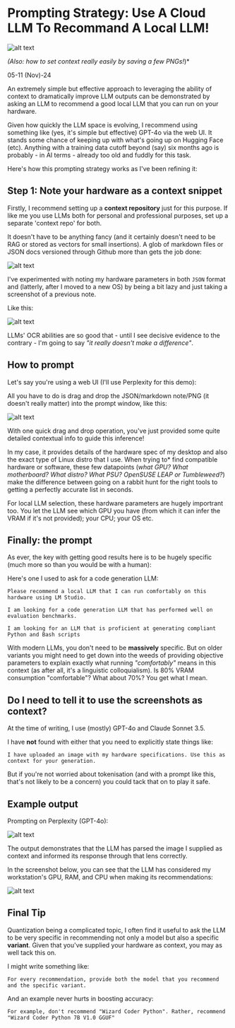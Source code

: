 # Prompting Strategy: Use A Cloud LLM To Recommand A Local LLM!

![alt text](../../../images/headers/androids_shopping.webp)

*(Also: how to set context really easily by saving a few PNGs!*)*

05-11 (Nov)-24

An extremely simple but effective approach to leveraging the ability of context to dramatically improve LLM outputs can be demonstrated by asking an LLM to recommend a good local LLM that you can run on your hardware. 

Given how quickly the LLM space is evolving, I recommend using something like (yes, it's simple but effective) GPT-4o via the web UI. It stands some chance of keeping up with what's going up on Hugging Face (etc). Anything with a training data cutoff beyond (say) six months ago is probably - in AI terms - already too old and fuddly for this task.

Here's how this prompting strategy works as I've been refining it:

## Step 1: Note your hardware as a context snippet

Firstly, I recommend setting up a **context repository** just for this purpose. If like me you use LLMs both for personal and professional purposes, set up a separate 'context repo' for both.

It doesn't have to be anything fancy (and it certainly doesn't need to be RAG or stored as vectors for small insertions). A glob of markdown files or JSON docs versioned through Github more than gets the job done:

![alt text](../../../images/example-context-repo.png)

I've experimented with noting my hardware parameters in both `JSON` format and (latterly, after I moved to a new OS) by being a bit lazy and just taking a screenshot of a previous note.

Like this:

![alt text](../../../images/desktop-hw.png)

LLMs' OCR abilities are so good that - until I see decisive evidence to the contrary - I'm going to say *"it really doesn't make a difference"*.

## How to prompt

Let's say you're using a web UI (I'll use Perplexity for this demo):

All you have to do is drag and drop the JSON/markdown note/PNG (it doesn't really matter) into the prompt window, like this:

![alt text](../../../images/inserting_context.png)

With one quick drag and drop operation, you've just provided some quite detailed contextual info to guide this inference!

In my case, it provides details of the hardware spec of my desktop and also the exact type of Linux distro that I use. When trying to* find compatible hardware or software, these few datapoints (*what GPU? What motherboard? What distro? What PSU? OpenSUSE LEAP or Tumbleweed?*) make the difference between going on a rabbit hunt for the right tools to getting a perfectly accurate list in seconds.

For local LLM selection, these hardware parameters are hugely importrant too. You let the LLM see which GPU you have (from which it can infer the VRAM if it's not provided); your CPU; your OS etc. 

## Finally: the prompt

As ever, the key with getting good results here is to be hugely specific (much more so than you would be with a human):

Here's one I used to ask for a code generation LLM:

```
Please recommend a local LLM that I can run comfortably on this hardware using LM Studio.

I am looking for a code generation LLM that has performed well on evaluation benchmarks.

I am looking for an LLM that is proficient at generating compliant Python and Bash scripts

```

With modern LLMs, you don't need to be **massively** specific. But on older variants you might need to get down into the weeds of providing objective parameters to explain exactly what running *"comfortably"* means in this context (as after all, it's a linguistic colloquialism). Is 80% VRAM consumption "comfortable"? What about 70%? You get what I mean. 

## Do I need to tell it to use the screenshots as context?

At the time of writing, I use (mostly) GPT-4o and Claude Sonnet 3.5.

I have **not** found with either that you need to explicitly state things like:

```
I have uploaded an image with my hardware specifications. Use this as context for your generation.
```

But if you're not worried about tokenisation (and with a prompt like this, that's not likely to be a concern) you could tack that on to play it safe.

## Example output

Prompting on Perplexity (GPT-4o):

![alt text](../../../images/localllm/prompt.png)

The output demonstrates that the LLM has parsed the image I supplied as context and informed its response through that lens correctly.

In the screenshot below, you can see that the LLM has considered my workstation's GPU, RAM, and CPU when making its recommendations:

![alt text](../../../images/localllm/2.png)

## Final Tip

Quantization being a complicated topic, I often find it useful to ask the LLM to be very specific in recommending not only a model but also a specific **variant**.  Given that you've supplied your hardware as context, you may as well tack this on.

I might write something like:

```
For every recommendation, provide both the model that you recommend and the specific variant.
```

And an example never hurts in boosting accuracy:

```
For example, don't recommend "Wizard Coder Python". Rather, recommend "Wizard Coder Python 7B V1.0 GGUF"
```